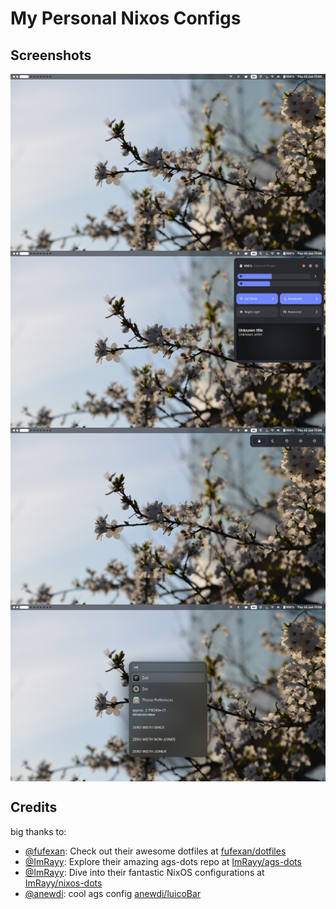 # My Personal Nixos Configs

## Screenshots

<img src="./.assets/desk.png" align="center">
<img src="./.assets/ags.png" align="center">
<img src="./.assets/ags2.png" align="center">
<img src="./.assets/anyrun.png" align="center">

## Credits

big thanks to:  

- [@fufexan](https://github.com/fufexan/dotfiles): Check out their awesome dotfiles at [fufexan/dotfiles](https://github.com/fufexan/dotfiles)  
- [@ImRayy](https://github.com/ImRayy/ags-dots): Explore their amazing ags-dots repo at [ImRayy/ags-dots](https://github.com/ImRayy/ags-dots)  
- [@ImRayy](https://github.com/ImRayy/nixos-dots): Dive into their fantastic NixOS configurations at [ImRayy/nixos-dots](https://github.com/ImRayy/nixos-dots)  
- [@anewdi](https://github.com/anewdi/luicoBar): cool ags config [anewdi/luicoBar](https://github.com/anewdi/luicoBar)
